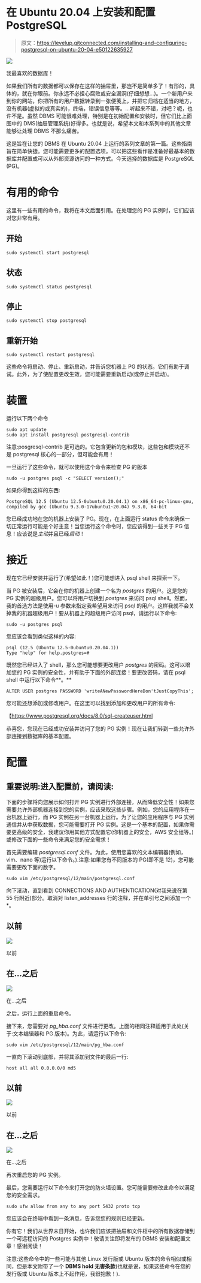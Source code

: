# 在 Ubuntu 20.04 上安装和配置 PostgreSQL

> 原文：<https://levelup.gitconnected.com/installing-and-configuring-postgresql-on-ubuntu-20-04-e50122635927>

![](img/804967fcc41d241d166e246515b10151.png)

我最喜欢的数据库！

如果我们所有的数据都可以保存在这样的抽屉里，那岂不是简单多了！有形的，具体的，就在你眼前。你永远不必担心腐败或安全漏洞(仔细想想…)。一个新用户来到你的网站，你把所有的用户数据转录到一张便笺上，并把它归档在适当的地方，没有机器(虚拟的或真实的)，终端，错误信息等等。…听起来不错，对吧？呃，也许不是。虽然 DBMS 可能很难处理，特别是在初始配置和安装时，但它们比上面图中的 DMS(抽屉管理系统)好得多。也就是说，希望本文和本系列中的其他文章能够让处理 DBMS 不那么痛苦。

这是旨在让您的 DBMS 在 Ubuntu 20.04 上运行的系列文章的第一篇。这些指南旨在简单快捷。您可能需要更多的配置选项。可以把这些看作是准备好最基本的数据库并配置成可以从外部资源访问的一种方式。今天选择的数据库是 PostgreSQL (PG)。

# 有用的命令

这里有一些有用的命令，我将在本文后面引用。在处理您的 PG 实例时，它们应该对您非常有用。

## 开始

```
sudo systemctl start postgresql
```

## 状态

```
sudo systemctl status postgresql
```

## 停止

```
sudo systemctl stop postgresql
```

## 重新开始

```
sudo systemctl restart postgresql
```

这些命令将启动、停止、重新启动，并告诉您机器上 PG 的状态。它们有助于调试。此外，为了使配置更改生效，您可能需要重新启动(或停止并启动)。

# 装置

运行以下两个命令

```
sudo apt update
sudo apt install postgresql postgresql-contrib
```

注意:posgresql-contrib 是可选的。它包含更新的包和模块，这些包和模块还不是 postgresql 核心的一部分，但可能会有用！

一旦运行了这些命令，就可以使用这个命令来检查 PG 的版本

```
sudo -u postgres psql -c "SELECT version();"
```

如果你得到这样的东西:

```
PostgreSQL 12.5 (Ubuntu 12.5-0ubuntu0.20.04.1) on x86_64-pc-linux-gnu, compiled by gcc (Ubuntu 9.3.0-17ubuntu1~20.04) 9.3.0, 64-bit
```

您已经成功地在您的机器上安装了 PG。现在，在上面运行 status 命令来确保一切正常运行可能是个好主意！当您运行这个命令时，您应该得到一些关于 PG 信息！应该说是*主动*并且已经*启动*！

# 接近

现在它已经安装并运行了(希望如此！)您可能想进入 psql shell 来探索一下。

当 PG 被安装后，它会在你的机器上创建一个名为 *postgres* 的用户。这是您的 PG 实例的超级用户。您可以将用户切换到 *postgres* 来访问 psql shell。然而，我的首选方法是使用-u 参数来指定我希望用来访问 psql 的用户。这样我就不会关掉我的机器超级用户！要从机器上的超级用户访问 psql，请运行以下命令:

```
sudo -u postgres psql
```

您应该会看到类似这样的内容:

```
psql (12.5 (Ubuntu 12.5-0ubuntu0.20.04.1))
Type "help" for help.postgres=#
```

既然您已经进入了 shell，那么您可能想要更改用户 *postgres* 的密码。这可以增加您的 PG 实例的安全性，并有助于下面的外部连接！要更改密码，请在 psql shell 中运行以下命令**。**

```
ALTER USER postgres PASSWORD 'writeANewPasswordHereDon'tJustCopyThis';
```

您可能还想添加或修改用户。在这里可以找到添加和更改用户的所有命令:

【https://www.postgresql.org/docs/8.0/sql-createuser.html 

恭喜您，您现在已经成功安装并访问了您的 PG 实例！现在让我们转到一些允许外部连接到数据库的基本配置。

# 配置

## 重要说明:进入配置前，请阅读:

下面的步骤将向您展示如何打开 PG 实例进行外部连接，从而降低安全性！如果您需要允许外部机器连接到您的实例，应该采取这些步骤。例如，您的应用程序在一台机器上运行，而 PG 实例在另一台机器上运行。为了让您的应用程序与 PG 实例通信并从中获取数据，您可能需要打开 PG 实例。这是一个基本的配置，如果你需要更高级的安全，我建议你用其他方式配置它(你机器上的安全，AWS 安全组等。)或修改下面的一些命令来满足您的安全需求！

首先需要编辑 *postgresql.conf* 文件。为此，使用您喜欢的文本编辑器(例如，vim、nano 等)运行以下命令。).注意:如果您有不同版本的 PG(即不是 12)，您可能需要更改下面的数字。

```
sudo vim /etc/postgresql/12/main/postgresql.conf
```

向下滚动，直到看到 CONNECTIONS AND AUTHENTICATION(对我来说在第 55 行附近)部分。取消对 listen_addresses 行的注释，并在单引号之间添加一个*。

## 以前

![](img/dcbf1720596625dd90b5382399f9e731.png)

以前

## 在...之后

![](img/1f6e31d3b46bf9c9d6d97ba73b03acee.png)

在...之后

之后，运行上面的重启命令。

接下来，您需要对 *pg_hba.conf* 文件进行更改。上面的相同注释适用于此处(关于:文本编辑器和 PG 版本)。为此，请运行以下命令:

```
sudo vim /etc/postgresql/12/main/pg_hba.conf
```

一直向下滚动到底部，并将其添加到文件的最后一行:

```
host all all 0.0.0.0/0 md5
```

## 以前

![](img/b381a7bfaed6465a066f37e7a2b5dda5.png)

以前

## 在...之后

![](img/4939e2c784bc13001fc9c68596c98040.png)

在...之后

再次重启您的 PG 实例。

最后，您需要运行以下命令来打开您的防火墙设置。您可能需要修改此命令以满足您的安全需求。

```
sudo ufw allow from any to any port 5432 proto tcp
```

您应该会在终端中看到一条消息，告诉您您的规则已经更新。

你有它！我们从世界末日开始，也许我们应该把抽屉和文件柜中的所有数据存储到一个可远程访问的 Postgres 实例中！敬请关注即将发布的 DBMS 安装和配置文章！感谢阅读！

注意:这些命令中的一些可能与其他 Linux 发行版或 Ubuntu 版本的命令相似或相同，但是本文附带了一个 **DBMS hold 无害条款**(也就是说，如果这些命令在您的发行版或 Ubuntu 版本上不起作用，我很抱歉！).